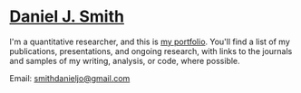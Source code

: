 [Daniel J. Smith](https://smithdj.github.io)
===

I'm a quantitative researcher, and this is [my portfolio](https://smithdj.github.io). You'll find a list of my publications, presentations, and ongoing research, with links to the journals and samples of my writing, analysis, or code, where possible.

Email: smithdanieljo@gmail.com

